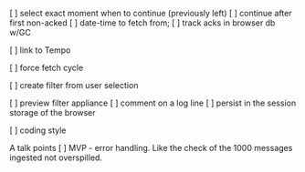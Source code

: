 [ ] select exact moment when to continue (previously left)
[ ] continue after first non-acked
[ ] date-time to fetch from;
[ ] track acks in browser db w/GC

[ ] link to Tempo

[ ] force fetch cycle


[ ] create filter from user selection 

[ ] preview filter appliance
[ ] comment on a log line
[ ] persist in the session storage of the browser

[ ] coding style


A talk points
[ ] MVP - error handling. Like the check of the 1000 messages ingested not overspilled.